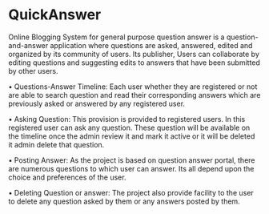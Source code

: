 # QuickAnswer

Online Blogging System for general purpose question answer is a question-and-answer application where questions are asked, answered, edited and organized by its community of users.
Its publisher, Users can collaborate by editing questions and suggesting edits to answers that have been submitted by other users.

•	Questions-Answer Timeline: Each user whether they are registered or not are able to search question and read their corresponding answers which are previously asked or answered 
by any registered user.

•	Asking Question: This provision is provided to registered users. In this registered user can ask any question. These question will be available on the timeline once the admin 
review it and mark it active or it will be deleted it admin delete that question.

•	Posting Answer: As the project is based on question answer portal, there are numerous questions to which user can answer. Its all depend upon the choice and preferences of 
the user. 

•	Deleting Question or answer: The project also provide facility to the user to delete any question asked by them or any answers posted by them.
